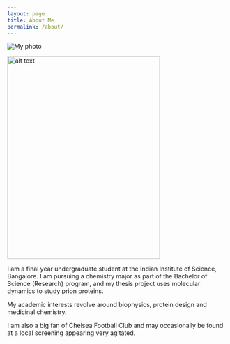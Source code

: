 ```yaml
---
layout: page
title: About Me
permalink: /about/
---
```


![My photo](/images/portrait.jpg "My photo")


<img src="https://raw.githubusercontent.com/preetham-v/website/master/images/portrait.jpg" alt="alt text" width="350" height="465">

I am a final year undergraduate student at the Indian Institute of Science, Bangalore. I am pursuing a chemistry major as part of the Bachelor of Science (Research) program, and my thesis project uses molecular dynamics to study prion proteins.

My academic interests revolve around biophysics, protein design and medicinal chemistry.

I am also a big fan of Chelsea Football Club and may occasionally be found at a local screening appearing very agitated.
